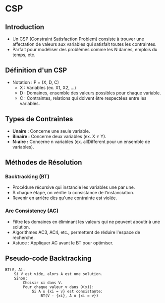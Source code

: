 # CSP

## Introduction
- Un CSP (Constraint Satisfaction Problem) consiste à trouver une affectation 
  de valeurs aux variables qui satisfait toutes les contraintes.
- Parfait pour modéliser des problèmes comme les N dames, emplois du temps, etc.

## Définition d'un CSP
- Notation : P = (X, D, C)
  - X : Variables (ex. X1, X2, ...)
  - D : Domaines, ensemble des valeurs possibles pour chaque variable.
  - C : Contraintes, relations qui doivent être respectées entre les variables.

## Types de Contraintes
- **Unaire :** Concerne une seule variable.
- **Binaire :** Concerne deux variables (ex. X ≠ Y).
- **N-aire :** Concerne n variables (ex. allDifferent pour un ensemble de variables).

## Méthodes de Résolution
### Backtracking (BT)
- Procédure récursive qui instancie les variables une par une.
- À chaque étape, on vérifie la consistance de l'instanciation.
- Revenir en arrière dès qu'une contrainte est violée.

### Arc Consistency (AC)
- Filtre les domaines en éliminant les valeurs qui ne peuvent aboutir à une solution.
- Algorithmes AC3, AC4, etc., permettent de réduire l'espace de recherche.
- Astuce : Appliquer AC avant le BT pour optimiser.

## Pseudo-code Backtracking
```
BT(V, A):
    Si V est vide, alors A est une solution.
    Sinon:
        Choisir xi dans V.
        Pour chaque valeur v dans D(xi):
            Si A ∪ {xi = v} est consistante:
                BT(V - {xi}, A ∪ {xi = v})
```